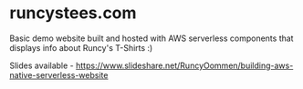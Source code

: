 # runcystees.com
Basic demo website built and hosted with AWS serverless components that displays info about Runcy's T-Shirts :)

Slides available - https://www.slideshare.net/RuncyOommen/building-aws-native-serverless-website

